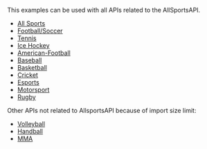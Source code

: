 <HTML>
<p>This examples can be used with all APIs related to the AllSportsAPI.</p>
<ul>
<li><a href="https://rapidapi.com/fluis.lacasse/api/allsportsapi2" target="_blank">All Sports</a></li>
<li><a href="https://rapidapi.com/fluis.lacasse/api/footapi7/" target="_blank">Football/Soccer</a></li>
<li><a href="https://rapidapi.com/fluis.lacasse/api/tennisapi1/" target="_blank">Tennis</a></li>
<li><a target="_blank" href="https://rapidapi.com/fluis.lacasse/api/icehockeyapi/">Ice Hockey</a></li>
<li><a href="https://rapidapi.com/fluis.lacasse/api/americanfootballapi/" target="_blank">American-Football</a></li>
<li><a href="https://rapidapi.com/fluis.lacasse/api/baseballapi/" target="_blank">Baseball</a></li>
<li><a href="https://rapidapi.com/fluis.lacasse/api/basketapi1/" target="_blank">Basketball</a></li>
<li><a href="https://rapidapi.com/fluis.lacasse/api/cricketapi21/" target="_blank">Cricket</a></li>
<li><a href="https://rapidapi.com/fluis.lacasse/api/esportapi1/" target="_blank">Esports</a></li>
<li><a href="https://rapidapi.com/fluis.lacasse/api/motorsportapi/" target="_blank">Motorsport</a></li>
<li><a target="_blank" href="https://rapidapi.com/fluis.lacasse/api/rugbyapi2/">Rugby</a></li>
</ul>
<p>Other APIs not related to AllsportsAPI because of import size limit:</p>
<ul>
<li><a href="https://rapidapi.com/fluis.lacasse/api/volleyballapi" target="_blank">Volleyball</a></li>
<li><a href="https://rapidapi.com/fluis.lacasse/api/handballapi" target="_blank">Handball</a></li>
<li><a href="https://rapidapi.com/fluis.lacasse/api/mmaapi" target="_blank">MMA</a></li>
</ul>